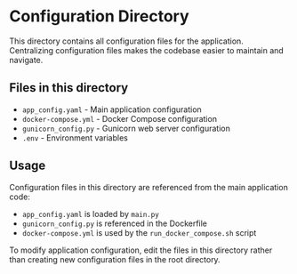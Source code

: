 # Configuration Directory

This directory contains all configuration files for the application. Centralizing configuration files makes the codebase easier to maintain and navigate.

## Files in this directory

- `app_config.yaml` - Main application configuration
- `docker-compose.yml` - Docker Compose configuration
- `gunicorn_config.py` - Gunicorn web server configuration
- `.env` - Environment variables

## Usage

Configuration files in this directory are referenced from the main application code:

- `app_config.yaml` is loaded by `main.py`
- `gunicorn_config.py` is referenced in the Dockerfile
- `docker-compose.yml` is used by the `run_docker_compose.sh` script

To modify application configuration, edit the files in this directory rather than creating new configuration files in the root directory.
